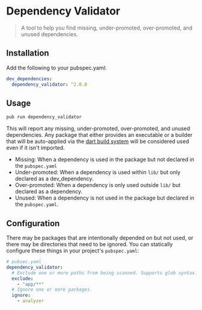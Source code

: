 # Dependency Validator

> A tool to help you find missing, under-promoted, over-promoted, and unused dependencies.

## Installation

Add the following to your pubspec.yaml:

```yaml
dev_dependencies:
  dependency_validator: ^2.0.0
```

## Usage

```bash
pub run dependency_validator
```

This will report any missing, under-promoted, over-promoted, and unused
dependencies. Any package that either provides an executable or a builder that
will be auto-applied via the [dart build system][dart-build] will be considered
used even if it isn't imported.

[dart-build]: https://github.com/dart-lang/build

- Missing: When a dependency is used in the package but not declared in the `pubspec.yaml`
- Under-promoted: When a dependency is used within `lib/` but only declared as a dev_dependency.
- Over-promoted: When a dependency is only used outside `lib/` but declared as a dependency.
- Unused: When a dependency is not used in the package but declared in the `pubspec.yaml`.

## Configuration

There may be packages that are intentionally depended on but not used, or there
may be directories that need to be ignored. You can statically configure these
things in your project's `pubspec.yaml`:

```yaml
# pubsec.yaml
dependency_validator:
  # Exclude one or more paths from being scanned. Supports glob syntax.
  exclude:
    - "app/**"
  # Ignore one or more packages.
  ignore:
    - analyzer
```
